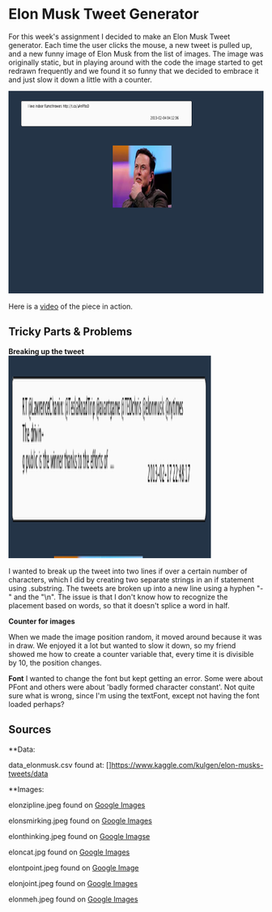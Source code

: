 # Elon Musk Tweet Generator

For this week's assignment I decided to make an Elon Musk Tweet generator. Each time the user clicks the mouse, a new tweet is pulled up, and a new funny image of Elon Musk from the list of images. The image was originally static, but in playing around with the code the image started to get redrawn frequently and we found it so funny that we decided to embrace it and just slow it down a little with a counter.

<img src="tweetgenerator.jpg" width="800" height="400">

Here is a [video](https://youtu.be/leqRpkybDnI) of the piece in action.


## Tricky Parts & Problems

**Breaking up the tweet**
<img src="linebreak.jpg" width="400" height="400">

I wanted to break up the tweet into two lines if over a certain number of characters, which I did by creating two separate strings in an if statement using .substring. The tweets are broken up into a new line using a hyphen "-" and the "\n". The issue is that I don't know how to recognize the placement based on words, so that it doesn't splice a word in half.

**Counter for images**

When we made the image position random, it moved around because it was in draw. We enjoyed it a lot but wanted to slow it down, so my friend showed me how to create a counter variable that, every time it is divisible by 10, the position changes.

**Font**
I wanted to change the font but kept getting an error. Some were about PFont and others were about 'badly formed character constant'. Not quite sure what is wrong, since I'm using the textFont, except not having the font loaded perhaps?


## Sources

**Data:

data_elonmusk.csv found at: []https://www.kaggle.com/kulgen/elon-musks-tweets/data

**Images:

elonzipline.jpeg found on [Google Images](https://www.google.com/imgres?imgurl=https%3A%2F%2Fpbs.twimg.com%2Fmedia%2FC-izroIUAAAjghR.jpg%3Alarge&imgrefurl=https%3A%2F%2Ftwitter.com%2Fbenny_the_jets%2Fstatus%2F858133698348232705&tbnid=1y6YeFR92bXDnM&vet=12ahUKEwjCwvCYtuzoAhVYwIUKHfoKBdgQMygEegUIARD0AQ..i&docid=eFkKa3BXpiGlRM&w=659&h=369&q=elon%20musk%20zipline&ved=2ahUKEwjCwvCYtuzoAhVYwIUKHfoKBdgQMygEegUIARD0AQ)

elonsmirking.jpeg found on [Google Images](https://encrypted-tbn0.gstatic.com/images?q=tbn%3AANd9GcR64Nw63WFUpl4wax1Zs-tyMK5t1-wbJIYVdqiAJhRjnff260SS&usqp=CAU)

elonthinking.jpeg found on [Google Imagse](https://www.google.com/imgres?imgurl=https%3A%2F%2Fimg.dtnext.in%2FArticles%2F2019%2FOct%2F201910210416054436_Musk-gone-offline-funny-posts-online_SECVPF.gif&imgrefurl=https%3A%2F%2Fwww.dtnext.in%2FNews%2FBusiness%2F2019%2F10%2F21041605%2F1193192%2FMusk-gone-offline-funny-posts-online.vpf&tbnid=vtELBxKzXAH6ZM&vet=12ahUKEwiLh5OltuzoAhVW0IUKHcWIDvcQMygJegUIARCXAg..i&docid=_zURrfOnIkc-eM&w=620&h=414&q=elon%20musk%20funny%20&ved=2ahUKEwiLh5OltuzoAhVW0IUKHcWIDvcQMygJegUIARCXAg)

eloncat.jpg found on [Google Images](https://www.google.com/imgres?imgurl=https%3A%2F%2Fi.pinimg.com%2Foriginals%2Fdf%2F1f%2Fee%2Fdf1feeaeae5a2a69f39689237b7bf828.jpg&imgrefurl=https%3A%2F%2Fwww.pinterest.com%2Fpin%2F837880705644771640%2F&tbnid=ejVegqYvMBazjM&vet=12ahUKEwiLh5OltuzoAhVW0IUKHcWIDvcQMygTegUIARCsAg..i&docid=CebpejN-nylNyM&w=800&h=1200&q=elon%20musk%20funny%20&ved=2ahUKEwiLh5OltuzoAhVW0IUKHcWIDvcQMygTegUIARCsAg)

elontpoint.jpeg found on [Google Image](https://www.google.com/imgres?imgurl=https%3A%2F%2Fwww.incimages.com%2Fuploaded_files%2Fimage%2F970x450%2Fgetty_1130598318_401260.jpg&imgrefurl=https%3A%2F%2Fwww.inc.com%2Fdraft%2F1567638459.html&tbnid=-BrJc4V-eAHNFM&vet=12ahUKEwiLh5OltuzoAhVW0IUKHcWIDvcQMygBegUIARCFAg..i&docid=qt-UXh7oFNY1vM&w=970&h=450&q=elon%20musk%20funny%20&ved=2ahUKEwiLh5OltuzoAhVW0IUKHcWIDvcQMygBegUIARCFAg)

elonjoint.jpeg found on [Google Images](https://www.google.com/imgres?imgurl=https%3A%2F%2Fcdn.cnn.com%2Fcnnnext%2Fdam%2Fassets%2F180907100732-elon-musk-smokes-marijuana-podcast-1-large-169.jpg&imgrefurl=https%3A%2F%2Fwww.cnn.com%2F2016%2F08%2F03%2Fworld%2Felon-musk-fast-facts%2Findex.html&tbnid=1Ee91EUt_BHRrM&vet=12ahUKEwiLh5OltuzoAhVW0IUKHcWIDvcQMygEegUIARCLAg..i&docid=oz2UUjt8m_6W7M&w=460&h=259&q=elon%20musk%20funny%20&ved=2ahUKEwiLh5OltuzoAhVW0IUKHcWIDvcQMygEegUIARCLAg)

elonmeh.jpeg found on [Google Images](https://www.google.com/imgres?imgurl=https%3A%2F%2Fmk0analyticsindf35n9.kinstacdn.com%2Fwp-content%2Fuploads%2F2020%2F03%2FTesla-Reuters.jpg&imgrefurl=https%3A%2F%2Fanalyticsindiamag.com%2Fthe-many-failed-predictions-promises-by-elon-musk%2F&tbnid=v3DMOG6ms0KvrM&vet=12ahUKEwiLh5OltuzoAhVW0IUKHcWIDvcQMygDegUIARCJAg..i&docid=q_P101lPAUEHLM&w=890&h=501&q=elon%20musk%20funny%20&ved=2ahUKEwiLh5OltuzoAhVW0IUKHcWIDvcQMygDegUIARCJAg)

